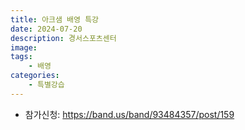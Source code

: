 ```yaml
---
title: 아크샘 배영 특강
date: 2024-07-20
description: 경서스포츠센터
image: 
tags:
    - 배영
categories:
    - 특별강습
---
```


- 참가신청: https://band.us/band/93484357/post/159